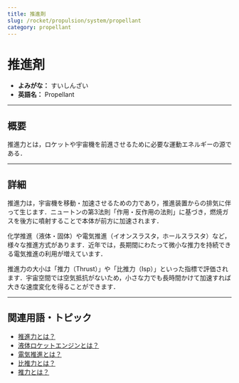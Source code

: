 ```yaml
---
title: 推進剤
slug: /rocket/propulsion/system/propellant
category: propellant
---
```


# 推進剤

- **よみがな：** すいしんざい 
- **英語名：** Propellant 

---

## 概要

推進力とは，ロケットや宇宙機を前進させるために必要な運動エネルギーの源である．

---

## 詳細

推進力は，宇宙機を移動・加速させるための力であり，推進装置からの排気に伴って生じます．ニュートンの第3法則「作用・反作用の法則」に基づき，燃焼ガスを後方に噴射することで本体が前方に加速されます．

化学推進（液体・固体）や電気推進（イオンスラスタ，ホールスラスタ）など，様々な推進方式があります．近年では，長期間にわたって微小な推力を持続できる電気推進の利用が増えています．

推進力の大小は「推力（Thrust）」や「比推力（Isp）」といった指標で評価されます．宇宙空間では空気抵抗がないため，小さな力でも長時間かけて加速すれば大きな速度変化を得ることができます．

---

## 関連用語・トピック

- [推進力とは？](/docs/rocket/propulsion/system/propulsion)
- [液体ロケットエンジンとは？](/docs/rocket/propulsion/type/liquid-engine)
- [電気推進とは？](/docs/rocket/propulsion/type/electric-propulsion)
- [比推力とは？](/docs/rocket/propulsion/system/isp)
- [推力とは？](/docs/rocket/propulsion/system/thrust)
